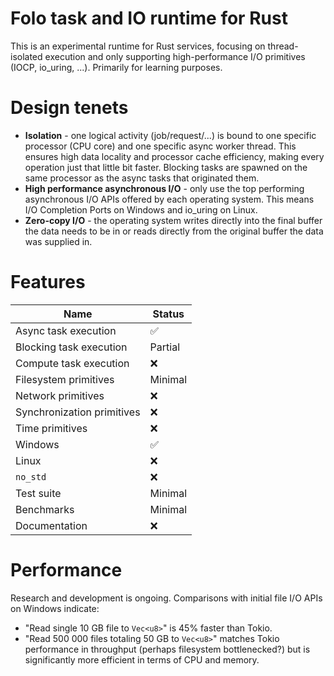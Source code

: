 # Folo task and IO runtime for Rust

This is an experimental runtime for Rust services, focusing on thread-isolated execution and only
supporting high-performance I/O primitives (IOCP, io_uring, ...). Primarily for learning purposes.

# Design tenets

* **Isolation** - one logical activity (job/request/...) is bound to one specific processor (CPU
  core) and one specific async worker thread. This ensures high data locality and processor cache
  efficiency, making every operation just that little bit faster. Blocking tasks are spawned on the
  same processor as the async tasks that originated them.
* **High performance asynchronous I/O** - only use the top performing asynchronous I/O APIs offered
  by each operating system. This means I/O Completion Ports on Windows and io_uring on Linux.
* **Zero-copy I/O** - the operating system writes directly into the final buffer the data needs to be in
  or reads directly from the original buffer the data was supplied in.

# Features

| Name                       | Status  |
|----------------------------|---------|
| Async task execution       | ✅       |
| Blocking task execution    | Partial |
| Compute task execution     | ❌       |
| Filesystem primitives      | Minimal |
| Network primitives         | ❌       |
| Synchronization primitives | ❌       |
| Time primitives            | ❌       |
| Windows                    | ✅       |
| Linux                      | ❌       |
| `no_std`                   | ❌       |
| Test suite                 | Minimal |
| Benchmarks                 | Minimal |
| Documentation              | ❌       |

# Performance

Research and development is ongoing. Comparisons with initial file I/O APIs on Windows indicate:

* "Read single 10 GB file to `Vec<u8>`" is 45% faster than Tokio.
* "Read 500 000 files totaling 50 GB to `Vec<u8>`" matches Tokio performance in throughput (perhaps
  filesystem bottlenecked?) but is significantly more efficient in terms of CPU and memory.